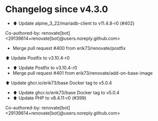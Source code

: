 # Changelog since v4.3.0
- ⬆️ Update alpine_3_22/mariadb-client to v11.4.8-r0 (#402)

Co-authored-by: renovate[bot] <29139614+renovate[bot]@users.noreply.github.com> 
- Merge pull request #400 from erik73/renovate/postfix

⬆️ Update Postfix to v3.10.4-r0 
- ⬆️ Update Postfix to v3.10.4-r0 
- Merge pull request #401 from erik73/renovate/add-on-base-image

⬆️ Update ghcr.io/erik73/base Docker tag to v5.0.4 
- ⬆️ Update ghcr.io/erik73/base Docker tag to v5.0.4 
- ⬆️ Update PHP to v8.4.11-r0 (#399)

Co-authored-by: renovate[bot] <29139614+renovate[bot]@users.noreply.github.com> 
